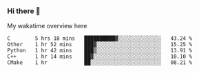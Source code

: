 ### Hi there 👋

<!--
**Jassy930/Jassy930** is a ✨ _special_ ✨ repository because its `README.md` (this file) appears on your GitHub profile.

Here are some ideas to get you started:

- 🔭 I’m currently working on ...
- 🌱 I’m currently learning ...
- 👯 I’m looking to collaborate on ...
- 🤔 I’m looking for help with ...
- 💬 Ask me about ...
- 📫 How to reach me: ...
- 😄 Pronouns: ...
- ⚡ Fun fact: ...
-->

My wakatime overview here
<!--START_SECTION:waka-->
```text
C        5 hrs 18 mins   ██████████▓░░░░░░░░░░░░░░   43.24 % 
Other    1 hr 52 mins    ███▓░░░░░░░░░░░░░░░░░░░░░   15.25 % 
Python   1 hr 42 mins    ███▒░░░░░░░░░░░░░░░░░░░░░   13.91 % 
C++      1 hr 14 mins    ██▓░░░░░░░░░░░░░░░░░░░░░░   10.10 % 
CMake    1 hr            ██░░░░░░░░░░░░░░░░░░░░░░░   08.21 % 
```
<!--END_SECTION:waka-->
